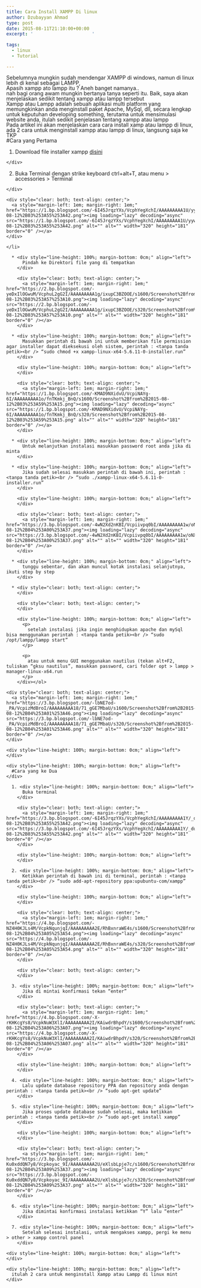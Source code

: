 ```yaml
---
title: Cara Install XAMPP Di linux
author: Dzubayyan Ahmad
type: post
date: 2015-08-11T21:10:00+00:00
excerpt: '						'

tags:
  - linux
  - Tutorial

---
```

<div style="line-height: 100%; margin-bottom: 0cm;" align="left">
  Sebelumnya mungkin sudah mendengar XAMPP di windows, namun di linux lebih di kenal sebagai LAMPP,
</div>

<div style="line-height: 100%; margin-bottom: 0cm;" align="left">
</div>

<div style="line-height: 100%; margin-bottom: 0cm;" align="left">
  Apasih xampp ato lampp itu ? Aneh banget namanya..
</div>

<div style="line-height: 100%; margin-bottom: 0cm;" align="left">
  nah bagi orang awam mungkin bertanya tanya seperti itu. Baik, saya akan menjelaskan sedikit tentang xampp atau lampp tersebut
</div>

<div style="line-height: 100%; margin-bottom: 0cm;" align="left">
</div>

<div style="line-height: 100%; margin-bottom: 0cm;" align="left">
  Xampp atau Lampp adalah sebuah aplikasi multi platform yang memungkinkan anda menginstall paket Apache, MySql, dll, secara lengkap untuk keputuhan developing something, terutama untuk mensimulasi website anda, itulah sedikit penjelasan tentang xampp atau lampp
</div>

<div style="line-height: 100%; margin-bottom: 0cm;" align="left">
</div>

<div style="line-height: 100%; margin-bottom: 0cm;" align="left">
  Pada artikel ini akan menjelaskan cara cara install xamp atau lampp di linux, ada 2 cara untuk menginstall xampp atau lampp di linux, langsung saja ke TKP
</div>

<div style="line-height: 100%; margin-bottom: 0cm;" align="left">
</div>

<div style="line-height: 100%; margin-bottom: 0cm;" align="left">
  #Cara yang Pertama
</div>

<div style="clear: both; text-align: center;">
</div>

  1. <div style="line-height: 100%; margin-bottom: 0cm;" align="left">
      Download file installer xampp <a href="https://www.apachefriends.org/download.html" target="_blank" rel="nofollow noopener noreferrer">disini</a>
    </div>

  2. <div style="line-height: 100%; margin-bottom: 0cm;" align="left">
      Buka Terminal dengan strike keyboard ctrl+alt+T, atau menu > accessories > Terminal
    </div>
    
    <div style="clear: both; text-align: center;">
      <a style="margin-left: 1em; margin-right: 1em;" href="https://1.bp.blogspot.com/-6I45JrqzYXs/VcphYegXchI/AAAAAAAAA1U/yywU_X5C5Po/s1600/Screenshot%2Bfrom%2B2015-08-12%2B03%253A55%253A42.png"><img loading="lazy" decoding="async" src="https://1.bp.blogspot.com/-6I45JrqzYXs/VcphYegXchI/AAAAAAAAA1U/yywU_X5C5Po/s320/Screenshot%2Bfrom%2B2015-08-12%2B03%253A55%253A42.png" alt="" alt="" width="320" height="181" border="0" /></a>
    </div>
    
    </li> 
    
      * <div style="line-height: 100%; margin-bottom: 0cm;" align="left">
          Pindah ke Direktori file yang di tempatkan
        </div>
        
        <div style="clear: both; text-align: center;">
          <a style="margin-left: 1em; margin-right: 1em;" href="https://2.bp.blogspot.com/-yeDxIlOGwuM/VcphuL2gG2I/AAAAAAAAA1g/ixupC3BZOOE/s1600/Screenshot%2Bfrom%2B2015-08-12%2B03%253A57%253A10.png"><img loading="lazy" decoding="async" src="https://2.bp.blogspot.com/-yeDxIlOGwuM/VcphuL2gG2I/AAAAAAAAA1g/ixupC3BZOOE/s320/Screenshot%2Bfrom%2B2015-08-12%2B03%253A57%253A10.png" alt="" alt="" width="320" height="181" border="0" /></a>
        </div>
    
      * <div style="line-height: 100%; margin-bottom: 0cm;" align="left">
          Masukkan perintah di bawah ini untuk memberikan file permission agar installer dapat dieksekusi oleh sistem, perintah : <tanpa tanda petik><br /> “sudo chmod +x xampp-linux-x64-5.6.11-0-installer.run”
        </div>
        
        <div style="line-height: 100%; margin-bottom: 0cm;" align="left">
        </div>
        
        <div style="clear: both; text-align: center;">
          <a style="margin-left: 1em; margin-right: 1em;" href="https://1.bp.blogspot.com/-KMAD9NXidvU/VcpiNAYg-6I/AAAAAAAAA1o/fnTKmkj_BnQ/s1600/Screenshot%2Bfrom%2B2015-08-12%2B03%253A59%253A15.png"><img loading="lazy" decoding="async" src="https://1.bp.blogspot.com/-KMAD9NXidvU/VcpiNAYg-6I/AAAAAAAAA1o/fnTKmkj_BnQ/s320/Screenshot%2Bfrom%2B2015-08-12%2B03%253A59%253A15.png" alt="" alt="" width="320" height="181" border="0" /></a>
        </div>
    
      * <div style="line-height: 100%; margin-bottom: 0cm;" align="left">
          Untuk melanjutkan instalasi masukkan password root anda jika di minta
        </div>
    
      * <div style="line-height: 100%; margin-bottom: 0cm;" align="left">
          Jika sudah selesai masukkan perintah di bawah ini, perintah : <tanpa tanda petik><br /> “sudo ./xampp-linux-x64-5.6.11-0-installer.run”
        </div>
        
        <div style="line-height: 100%; margin-bottom: 0cm;" align="left">
        </div>
        
        <div style="clear: both; text-align: center;">
          <a style="margin-left: 1em; margin-right: 1em;" href="https://3.bp.blogspot.com/-4wN2Xd2nKBI/Vcpiivpq0bI/AAAAAAAAA1w/oNXXyD5C0VE/s1600/Screenshot%2Bfrom%2B2015-08-12%2B04%253A00%253A37.png"><img loading="lazy" decoding="async" src="https://3.bp.blogspot.com/-4wN2Xd2nKBI/Vcpiivpq0bI/AAAAAAAAA1w/oNXXyD5C0VE/s320/Screenshot%2Bfrom%2B2015-08-12%2B04%253A00%253A37.png" alt="" alt="" width="320" height="181" border="0" /></a>
        </div>
    
      * <div style="line-height: 100%; margin-bottom: 0cm;" align="left">
          tunggu sebentar, dan akan muncul kotak instalasi selanjutnya, ikuti step by step
        </div>
    
      * <div style="clear: both; text-align: center;">
        </div>
        
        <div style="clear: both; text-align: center;">
        </div>
        
        <div style="line-height: 100%; margin-bottom: 0cm;" align="left">
          <p>
            setelah instalasi jika ingin menghidupkan apache dan mySql bisa menggunakan perintah : <tanpa tanda petik><br /> “sudo /opt/lampp/lampp start”
          </p>
          
          <p>
            atau untuk menu GUI menggunakan nautilus (tekan alt+F2, tuliskan “gksu nautilus”, masukkan password, cari folder opt > lampp > manager-linux-x64.run
          </p>
        </div></ol> 
    
    <div style="clear: both; text-align: center;">
      <a style="margin-left: 1em; margin-right: 1em;" href="https://3.bp.blogspot.com/-lbNE7od-_PA/VcpizMdBroI/AAAAAAAAA18/71_gGE7MbaU/s1600/Screenshot%2Bfrom%2B2015-08-12%2B04%253A01%253A46.png"><img loading="lazy" decoding="async" src="https://3.bp.blogspot.com/-lbNE7od-_PA/VcpizMdBroI/AAAAAAAAA18/71_gGE7MbaU/s320/Screenshot%2Bfrom%2B2015-08-12%2B04%253A01%253A46.png" alt="" alt="" width="320" height="181" border="0" /></a>
    </div>
    
    <div style="line-height: 100%; margin-bottom: 0cm;" align="left">
    </div>
    
    <div style="line-height: 100%; margin-bottom: 0cm;" align="left">
      #Cara yang ke Dua
    </div>
    
      1. <div style="line-height: 100%; margin-bottom: 0cm;" align="left">
          Buka terminal
        </div>
        
        <div style="clear: both; text-align: center;">
          <a style="margin-left: 1em; margin-right: 1em;" href="https://3.bp.blogspot.com/-6I45JrqzYXs/VcphYegXchI/AAAAAAAAA1Y/_dur34Hyto4/s1600/Screenshot%2Bfrom%2B2015-08-12%2B03%253A55%253A42.png"><img loading="lazy" decoding="async" src="https://3.bp.blogspot.com/-6I45JrqzYXs/VcphYegXchI/AAAAAAAAA1Y/_dur34Hyto4/s320/Screenshot%2Bfrom%2B2015-08-12%2B03%253A55%253A42.png" alt="" alt="" width="320" height="181" border="0" /></a>
        </div>
        
        <div style="line-height: 100%; margin-bottom: 0cm;" align="left">
        </div>
    
      2. <div style="line-height: 100%; margin-bottom: 0cm;" align="left">
          Ketikkan perintah di bawah ini di terminal, perintah : <tanpa tanda petik><br /> “sudo add-apt-repository ppa:upubuntu-com/xampp”
        </div>
        
        <div style="line-height: 100%; margin-bottom: 0cm;" align="left">
        </div>
        
        <div style="clear: both; text-align: center;">
          <a style="margin-left: 1em; margin-right: 1em;" href="https://4.bp.blogspot.com/-NZ4H0KJLs4M/VcpkNqunjqI/AAAAAAAAA2E/RhBxnraWE4s/s1600/Screenshot%2Bfrom%2B2015-08-12%2B04%253A05%253A54.png"><img loading="lazy" decoding="async" src="https://4.bp.blogspot.com/-NZ4H0KJLs4M/VcpkNqunjqI/AAAAAAAAA2E/RhBxnraWE4s/s320/Screenshot%2Bfrom%2B2015-08-12%2B04%253A05%253A54.png" alt="" alt="" width="320" height="181" border="0" /></a>
        </div>
        
        <div style="clear: both; text-align: center;">
        </div>
    
      3. <div style="line-height: 100%; margin-bottom: 0cm;" align="left">
          Jika di mintai konfirmasi tekan “enter”
        </div>
        
        <div style="clear: both; text-align: center;">
          <a style="margin-left: 1em; margin-right: 1em;" href="https://4.bp.blogspot.com/-X-rKHKcgYs8/VcpkNuW3XlI/AAAAAAAAA2I/KAiwdrBhpdY/s1600/Screenshot%2Bfrom%2B2015-08-12%2B04%253A06%253A07.png"><img loading="lazy" decoding="async" src="https://4.bp.blogspot.com/-X-rKHKcgYs8/VcpkNuW3XlI/AAAAAAAAA2I/KAiwdrBhpdY/s320/Screenshot%2Bfrom%2B2015-08-12%2B04%253A06%253A07.png" alt="" alt="" width="320" height="181" border="0" /></a>
        </div>
        
        <div style="line-height: 100%; margin-bottom: 0cm;" align="left">
        </div>
    
      4. <div style="line-height: 100%; margin-bottom: 0cm;" align="left">
          Lalu update database repository PPA dan repository anda dengan perintah : <tanpa tanda petik><br /> “sudo apt-get update”
        </div>
    
      5. <div style="line-height: 100%; margin-bottom: 0cm;" align="left">
          Jika proses update database sudah selesai, maka ketikkan perintah : <tanpa tanda petik><br /> “sudo apt-get install xampp”
        </div>
        
        <div style="line-height: 100%; margin-bottom: 0cm;" align="left">
        </div>
        
        <div style="clear: both; text-align: center;">
          <a style="margin-left: 1em; margin-right: 1em;" href="https://3.bp.blogspot.com/-Ku0xddQN7y8/Vcpkoyac_9I/AAAAAAAAA2U/eXlsbLpje7c/s1600/Screenshot%2Bfrom%2B2015-08-12%2B04%253A09%253A37.png"><img loading="lazy" decoding="async" src="https://3.bp.blogspot.com/-Ku0xddQN7y8/Vcpkoyac_9I/AAAAAAAAA2U/eXlsbLpje7c/s320/Screenshot%2Bfrom%2B2015-08-12%2B04%253A09%253A37.png" alt="" alt="" width="320" height="181" border="0" /></a>
        </div>
    
      6. <div style="line-height: 100%; margin-bottom: 0cm;" align="left">
          Jika dimintai konfirmasi instalasi ketikkan “Y” lalu “enter”
        </div>
    
      7. <div style="line-height: 100%; margin-bottom: 0cm;" align="left">
          Setelah selesai instalasi, untuk mengakses xampp, pergi ke menu > other > xampp control panel
        </div>
    
    <div style="line-height: 100%; margin-bottom: 0cm;" align="left">
    </div>
    
    <div style="line-height: 100%; margin-bottom: 0cm;" align="left">
      itulah 2 cara untuk menginstall Xampp atau Lampp di linux mint
    </div>